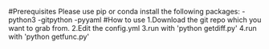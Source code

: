 #Prerequisites
Please use pip or conda install the following packages:
-python3
	-gitpython
	-pyyaml
#How to use
1.Download the git repo which you want to grab from.
2.Edit the config.yml
3.run with 'python getdiff.py'
4.run with 'python getfunc.py'